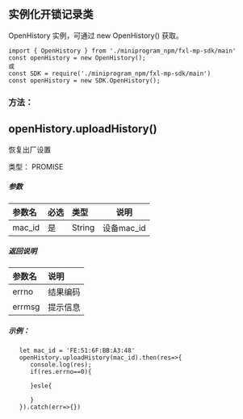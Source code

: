## 实例化开锁记录类
OpenHistory 实例，可通过 new OpenHistory() 获取。
```
import { OpenHistory } from './miniprogram_npm/fxl-mp-sdk/main'
const openHistory = new OpenHistory();
或
const SDK = require('./miniprogram_npm/fxl-mp-sdk/main')
const openHistory = new SDK.OpenHistory();
```

### 方法：

## openHistory.uploadHistory()
恢复出厂设置

类型： PROMISE
##### 参数

|参数名|必选|类型|说明|
|:---- |:---|:----- |-----   |
|mac_id |是  |String | 设备mac_id  |

##### 返回说明

|参数名|说明|
|:---- |:--- |
|errno |结果编码 |
|errmsg | 提示信息 |
##### 示例：
```
   let mac_id = 'FE:51:6F:BB:A3:48'
   openHistory.uploadHistory(mac_id).then(res=>{
      console.log(res);
      if(res.errno==0){
      
      }esle{
          
      }
   }).catch(err=>{})
```
